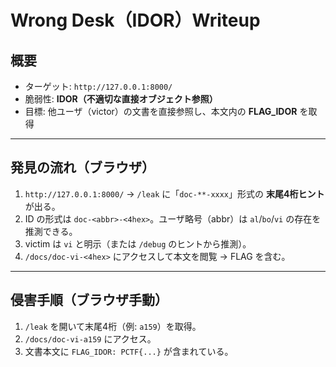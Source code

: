 # Wrong Desk（IDOR）Writeup

## 概要
- ターゲット: `http://127.0.0.1:8000/`
- 脆弱性: **IDOR（不適切な直接オブジェクト参照）**
- 目標: 他ユーザ（victor）の文書を直接参照し、本文内の **FLAG_IDOR** を取得

---

## 発見の流れ（ブラウザ）
1. `http://127.0.0.1:8000/` → `/leak` に「`doc-**-xxxx`」形式の **末尾4桁ヒント**が出る。
2. ID の形式は `doc-<abbr>-<4hex>`。ユーザ略号（abbr）は `al`/`bo`/`vi` の存在を推測できる。
3. victim は `vi` と明示（または `/debug` のヒントから推測）。
4. `/docs/doc-vi-<4hex>` にアクセスして本文を閲覧 → FLAG を含む。

---

## 侵害手順（ブラウザ手動）
1. `/leak` を開いて末尾4桁（例: `a159`）を取得。
2. `/docs/doc-vi-a159` にアクセス。
3. 文書本文に `FLAG_IDOR: PCTF{...}` が含まれている。
